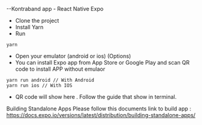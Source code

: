 --Kontraband app - React Native Expo

- Clone the project
- Install Yarn
- Run 
>
    yarn
- Open your emulator (android or ios) (Options)
- You can install Expo app from App Store or Google Play and scan QR code to install APP without emulaor
>
    yarn run android // With Android
    yarn run ios // With IOS

- QR code will show here . Follow the guide that show in terminal. 

Building Standalone Apps
Please follow this documents link to build app :  https://docs.expo.io/versions/latest/distribution/building-standalone-apps/
